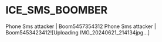 # ICE_SMS_BOOMBER
Phone Sms attacker | Boom5457354312
Phone Sms attacker | Boom5453423412![Uploading IMG_20240621_214134jpg…]
